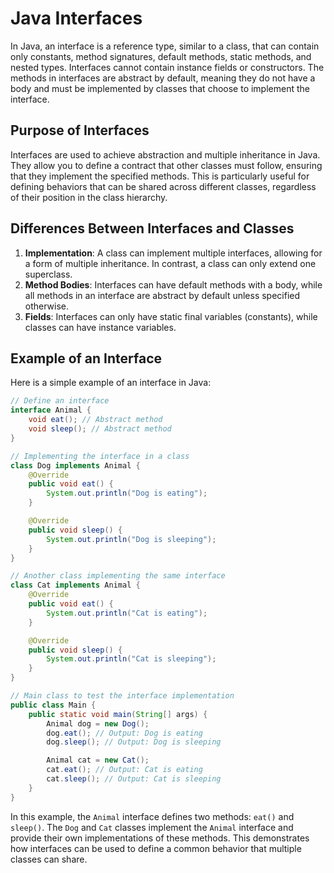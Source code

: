 # Java Interfaces

In Java, an interface is a reference type, similar to a class, that can contain only constants, method signatures, default methods, static methods, and nested types. Interfaces cannot contain instance fields or constructors. The methods in interfaces are abstract by default, meaning they do not have a body and must be implemented by classes that choose to implement the interface.

## Purpose of Interfaces

Interfaces are used to achieve abstraction and multiple inheritance in Java. They allow you to define a contract that other classes must follow, ensuring that they implement the specified methods. This is particularly useful for defining behaviors that can be shared across different classes, regardless of their position in the class hierarchy.

## Differences Between Interfaces and Classes

1. **Implementation**: A class can implement multiple interfaces, allowing for a form of multiple inheritance. In contrast, a class can only extend one superclass.
2. **Method Bodies**: Interfaces can have default methods with a body, while all methods in an interface are abstract by default unless specified otherwise.
3. **Fields**: Interfaces can only have static final variables (constants), while classes can have instance variables.

## Example of an Interface

Here is a simple example of an interface in Java:

```java
// Define an interface
interface Animal {
    void eat(); // Abstract method
    void sleep(); // Abstract method
}

// Implementing the interface in a class
class Dog implements Animal {
    @Override
    public void eat() {
        System.out.println("Dog is eating");
    }

    @Override
    public void sleep() {
        System.out.println("Dog is sleeping");
    }
}

// Another class implementing the same interface
class Cat implements Animal {
    @Override
    public void eat() {
        System.out.println("Cat is eating");
    }

    @Override
    public void sleep() {
        System.out.println("Cat is sleeping");
    }
}

// Main class to test the interface implementation
public class Main {
    public static void main(String[] args) {
        Animal dog = new Dog();
        dog.eat(); // Output: Dog is eating
        dog.sleep(); // Output: Dog is sleeping

        Animal cat = new Cat();
        cat.eat(); // Output: Cat is eating
        cat.sleep(); // Output: Cat is sleeping
    }
}
```

In this example, the `Animal` interface defines two methods: `eat()` and `sleep()`. The `Dog` and `Cat` classes implement the `Animal` interface and provide their own implementations of these methods. This demonstrates how interfaces can be used to define a common behavior that multiple classes can share.